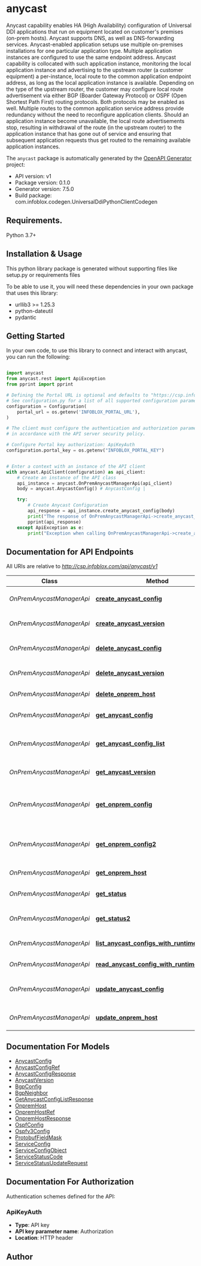 # anycast
Anycast capability enables HA (High Availability) configuration of Universal DDI applications that run on equipment located on customer's premises (on-prem hosts). Anycast supports DNS, as well as DNS-forwarding services.  Anycast-enabled application setups use multiple on-premises installations for one particular application type. Multiple application instances are configured to use the same endpoint address. Anycast capability is collocated with such application instance, monitoring the local application instance and advertising to the upstream router (a customer equipment) a per-instance, local route to the common application endpoint address, as long as the local application instance is available. Depending on the type of the upstream router, the customer may configure local route advertisement via either BGP (Boarder Gateway Protocol) or OSPF (Open Shortest Path First) routing protocols. Both protocols may be enabled as well. Multiple routes to the common application service address provide redundancy without the need to reconfigure application clients.  Should an application instance become unavailable, the local route advertisements stop, resulting in withdrawal of the route (in the upstream router) to the application instance that has gone out of service and ensuring that subsequent application requests thus get routed to the remaining available application instances.  

The `anycast` package is automatically generated by the [OpenAPI Generator](https://openapi-generator.tech) project:

- API version: v1
- Package version: 0.1.0
- Generator version: 7.5.0
- Build package: com.infoblox.codegen.UniversalDdiPythonClientCodegen

## Requirements.

Python 3.7+

## Installation & Usage

This python library package is generated without supporting files like setup.py or requirements files

To be able to use it, you will need these dependencies in your own package that uses this library:

* urllib3 >= 1.25.3
* python-dateutil
* pydantic

## Getting Started

In your own code, to use this library to connect and interact with anycast,
you can run the following:

```python

import anycast
from anycast.rest import ApiException
from pprint import pprint

# Defining the Portal URL is optional and defaults to "https://csp.infoblox.com"
# See configuration.py for a list of all supported configuration parameters.
configuration = Configuration(
    portal_url = os.getenv('INFOBLOX_PORTAL_URL'),
)

# The client must configure the authentication and authorization parameters
# in accordance with the API server security policy.

# Configure Portal key authorization: ApiKeyAuth
configuration.portal_key = os.getenv("INFOBLOX_PORTAL_KEY")


# Enter a context with an instance of the API client
with anycast.ApiClient(configuration) as api_client:
    # Create an instance of the API class
    api_instance = anycast.OnPremAnycastManagerApi(api_client)
    body = anycast.AnycastConfig() # AnycastConfig | 

    try:
        # Create Anycast Configuration
        api_response = api_instance.create_anycast_config(body)
        print("The response of OnPremAnycastManagerApi->create_anycast_config:\n")
        pprint(api_response)
    except ApiException as e:
        print("Exception when calling OnPremAnycastManagerApi->create_anycast_config: %s\n" % e)

```

## Documentation for API Endpoints

All URIs are relative to *http://csp.infoblox.com/api/anycast/v1*

Class | Method | HTTP request | Description
------------ | ------------- | ------------- | -------------
*OnPremAnycastManagerApi* | [**create_anycast_config**](anycast/docs/OnPremAnycastManagerApi.md#create_anycast_config) | **POST** /accm/ac_configs | Create Anycast Configuration
*OnPremAnycastManagerApi* | [**create_anycast_version**](anycast/docs/OnPremAnycastManagerApi.md#create_anycast_version) | **POST** /accm/ac_version/{id} | Create Anycast Version
*OnPremAnycastManagerApi* | [**delete_anycast_config**](anycast/docs/OnPremAnycastManagerApi.md#delete_anycast_config) | **DELETE** /accm/ac_configs/{id} | Delete Anycast Configuration
*OnPremAnycastManagerApi* | [**delete_anycast_version**](anycast/docs/OnPremAnycastManagerApi.md#delete_anycast_version) | **DELETE** /accm/ac_version/{id} | Delete anycast version
*OnPremAnycastManagerApi* | [**delete_onprem_host**](anycast/docs/OnPremAnycastManagerApi.md#delete_onprem_host) | **DELETE** /accm/op_hosts/{id} | Delete On-Prem Host
*OnPremAnycastManagerApi* | [**get_anycast_config**](anycast/docs/OnPremAnycastManagerApi.md#get_anycast_config) | **GET** /accm/ac_configs/{id} | Retrieve Anycast Configuration
*OnPremAnycastManagerApi* | [**get_anycast_config_list**](anycast/docs/OnPremAnycastManagerApi.md#get_anycast_config_list) | **GET** /accm/ac_configs | Retrieve Multiple Anycast Configurations
*OnPremAnycastManagerApi* | [**get_anycast_version**](anycast/docs/OnPremAnycastManagerApi.md#get_anycast_version) | **GET** /accm/ac_version/{id} | Retrieve Anycast Version
*OnPremAnycastManagerApi* | [**get_onprem_config**](anycast/docs/OnPremAnycastManagerApi.md#get_onprem_config) | **GET** /accm/oph_configs/{ophid}/{version} | Retrieve Generated, Per-Host Anycast Configuration
*OnPremAnycastManagerApi* | [**get_onprem_config2**](anycast/docs/OnPremAnycastManagerApi.md#get_onprem_config2) | **GET** /onprem_config/{ophid}/{version} | Retrieve Generated, Per-Host Anycast Configuration
*OnPremAnycastManagerApi* | [**get_onprem_host**](anycast/docs/OnPremAnycastManagerApi.md#get_onprem_host) | **GET** /accm/op_hosts/{id} | Retrieve On-Prem Host
*OnPremAnycastManagerApi* | [**get_status**](anycast/docs/OnPremAnycastManagerApi.md#get_status) | **GET** /accm/oph_config_statuses/{ophid}/latest | Retrieve Configuration Status
*OnPremAnycastManagerApi* | [**get_status2**](anycast/docs/OnPremAnycastManagerApi.md#get_status2) | **GET** /onprem_config_statuses/{ophid}/latest | Retrieve Configuration Status
*OnPremAnycastManagerApi* | [**list_anycast_configs_with_runtime_status**](anycast/docs/OnPremAnycastManagerApi.md#list_anycast_configs_with_runtime_status) | **GET** /accm/ac_runtime_statuses | Read list of Anycast Configurations
*OnPremAnycastManagerApi* | [**read_anycast_config_with_runtime_status**](anycast/docs/OnPremAnycastManagerApi.md#read_anycast_config_with_runtime_status) | **GET** /accm/ac_runtime_statuses/{id} | Read Anycast Configuration
*OnPremAnycastManagerApi* | [**update_anycast_config**](anycast/docs/OnPremAnycastManagerApi.md#update_anycast_config) | **PUT** /accm/ac_configs/{id} | Create or Update Anycast Configuration
*OnPremAnycastManagerApi* | [**update_onprem_host**](anycast/docs/OnPremAnycastManagerApi.md#update_onprem_host) | **PUT** /accm/op_hosts/{id} | Create or Update On-Prem Host


## Documentation For Models

 - [AnycastConfig](anycast/docs/AnycastConfig.md)
 - [AnycastConfigRef](anycast/docs/AnycastConfigRef.md)
 - [AnycastConfigResponse](anycast/docs/AnycastConfigResponse.md)
 - [AnycastVersion](anycast/docs/AnycastVersion.md)
 - [BgpConfig](anycast/docs/BgpConfig.md)
 - [BgpNeighbor](anycast/docs/BgpNeighbor.md)
 - [GetAnycastConfigListResponse](anycast/docs/GetAnycastConfigListResponse.md)
 - [OnpremHost](anycast/docs/OnpremHost.md)
 - [OnpremHostRef](anycast/docs/OnpremHostRef.md)
 - [OnpremHostResponse](anycast/docs/OnpremHostResponse.md)
 - [OspfConfig](anycast/docs/OspfConfig.md)
 - [Ospfv3Config](anycast/docs/Ospfv3Config.md)
 - [ProtobufFieldMask](anycast/docs/ProtobufFieldMask.md)
 - [ServiceConfig](anycast/docs/ServiceConfig.md)
 - [ServiceConfigObject](anycast/docs/ServiceConfigObject.md)
 - [ServiceStatusCode](anycast/docs/ServiceStatusCode.md)
 - [ServiceStatusUpdateRequest](anycast/docs/ServiceStatusUpdateRequest.md)


<a id="documentation-for-authorization"></a>
## Documentation For Authorization


Authentication schemes defined for the API:
<a id="ApiKeyAuth"></a>
### ApiKeyAuth

- **Type**: API key
- **API key parameter name**: Authorization
- **Location**: HTTP header


## Author





